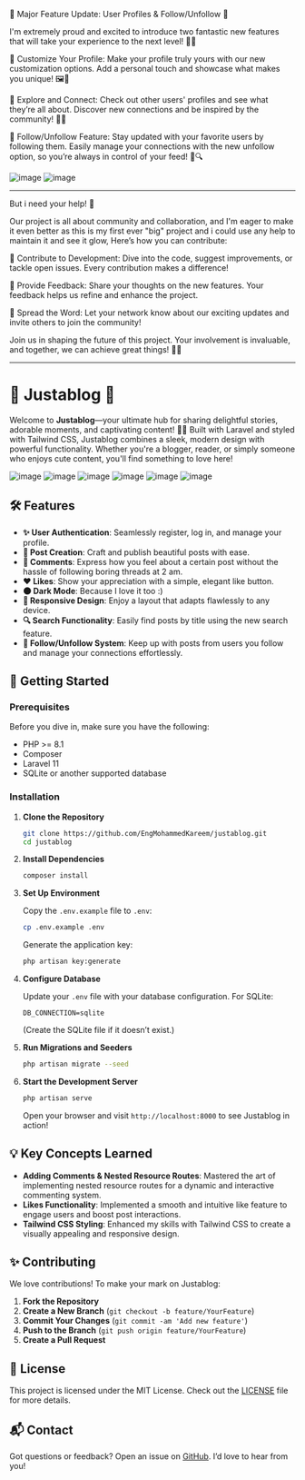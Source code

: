 🚀 Major Feature Update: User Profiles & Follow/Unfollow 🚀

I'm extremely proud and excited to introduce two fantastic new features that will take your experience to the next level! 🎉✨

🔹 Customize Your Profile: Make your profile truly yours with our new customization options. Add a personal touch and showcase what makes you unique! 🖼️🎨

🔹 Explore and Connect: Check out other users' profiles and see what they’re all about. Discover new connections and be inspired by the community! 🌟👥

🔹 Follow/Unfollow Feature: Stay updated with your favorite users by following them. Easily manage your connections with the new unfollow option, so you’re always in control of your feed! 🔄🔍

![image](https://cdn.discordapp.com/attachments/1251877367803150371/1280484448302927912/image.png?ex=66d83f92&is=66d6ee12&hm=c545cd6c64868b06cc8159ff2a3647d63b783904f2173288f4558dcf654e5bc6&)
![image](https://cdn.discordapp.com/attachments/1251877367803150371/1280484448567165081/image.png?ex=66d83f92&is=66d6ee12&hm=d62c9068500187888a93f46232295abebf1634a218e5974ae9d6292e62de9918&)

---

But i need your help! 🙌

Our project is all about community and collaboration, and I'm eager to make it even better as this is my first ever "big" project and i could use any help to maintain it and see it glow, Here’s how you can contribute:

🔧 Contribute to Development: Dive into the code, suggest improvements, or tackle open issues. Every contribution makes a difference!

📝 Provide Feedback: Share your thoughts on the new features. Your feedback helps us refine and enhance the project.

🌟 Spread the Word: Let your network know about our exciting updates and invite others to join the community!

Join us in shaping the future of this project. Your involvement is invaluable, and together, we can achieve great things! 🚀💪

---

# 🎉 Justablog 🎉

Welcome to **Justablog**—your ultimate hub for sharing delightful stories, adorable moments, and captivating content! 🚀✨ Built with Laravel and styled with Tailwind CSS, Justablog combines a sleek, modern design with powerful functionality. Whether you're a blogger, reader, or simply someone who enjoys cute content, you'll find something to love here!

![image](https://github.com/user-attachments/assets/1b454853-593a-4e44-9050-30ee97061af3)
![image](https://github.com/user-attachments/assets/13acfaf5-8227-41c4-ab0d-2b2d15f7801e)
![image](https://github.com/user-attachments/assets/48a3948b-dca5-42dd-9eb8-d30da99b8ad9)
![image](https://github.com/user-attachments/assets/914d81a1-e577-4556-8ec9-43b5bb9d350a)
![image](https://github.com/user-attachments/assets/523de7a9-82a6-4e0a-9a39-645558d78306)
![image](https://github.com/user-attachments/assets/c822d76c-b28f-475c-b6ce-69fafee3207e)

## 🛠 Features

-   **✨ User Authentication**: Seamlessly register, log in, and manage your profile.
-   **📝 Post Creation**: Craft and publish beautiful posts with ease.
-   **💬 Comments**: Express how you feel about a certain post without the hassle of following boring threads at 2 am.
-   **❤️ Likes**: Show your appreciation with a simple, elegant like button.
-   **🌑 Dark Mode**: Because I love it too :)
-   **📱 Responsive Design**: Enjoy a layout that adapts flawlessly to any device.
-   **🔍 Search Functionality**: Easily find posts by title using the new search feature.
-   **👥 Follow/Unfollow System**: Keep up with posts from users you follow and manage your connections effortlessly.

## 🚀 Getting Started

### Prerequisites

Before you dive in, make sure you have the following:

-   PHP >= 8.1
-   Composer
-   Laravel 11
-   SQLite or another supported database

### Installation

1. **Clone the Repository**

    ```bash
    git clone https://github.com/EngMohammedKareem/justablog.git
    cd justablog
    ```

2. **Install Dependencies**

    ```bash
    composer install
    ```

3. **Set Up Environment**

    Copy the `.env.example` file to `.env`:

    ```bash
    cp .env.example .env
    ```

    Generate the application key:

    ```bash
    php artisan key:generate
    ```

4. **Configure Database**

    Update your `.env` file with your database configuration. For SQLite:

    ```plaintext
    DB_CONNECTION=sqlite
    ```

    (Create the SQLite file if it doesn’t exist.)

5. **Run Migrations and Seeders**

    ```bash
    php artisan migrate --seed
    ```

6. **Start the Development Server**

    ```bash
    php artisan serve
    ```

    Open your browser and visit `http://localhost:8000` to see Justablog in action!

## 💡 Key Concepts Learned

-   **Adding Comments & Nested Resource Routes**: Mastered the art of implementing nested resource routes for a dynamic and interactive commenting system.
-   **Likes Functionality**: Implemented a smooth and intuitive like feature to engage users and boost post interactions.
-   **Tailwind CSS Styling**: Enhanced my skills with Tailwind CSS to create a visually appealing and responsive design.

## ✨ Contributing

We love contributions! To make your mark on Justablog:

1. **Fork the Repository**
2. **Create a New Branch** (`git checkout -b feature/YourFeature`)
3. **Commit Your Changes** (`git commit -am 'Add new feature'`)
4. **Push to the Branch** (`git push origin feature/YourFeature`)
5. **Create a Pull Request**

## 📜 License

This project is licensed under the MIT License. Check out the [LICENSE](LICENSE) file for more details.

## 📬 Contact

Got questions or feedback? Open an issue on [GitHub](https://github.com/yourusername/justablog/issues). I’d love to hear from you!
